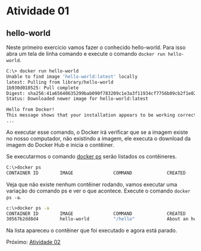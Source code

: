 # Atividade 01

## hello-world

Neste primeiro exercicio vamos fazer o conhecido hello-world. Para isso abra um tela de linha comando e execute o comando `docker run hello-world`.

```bash
C:\> docker run hello-world
Unable to find image 'hello-world:latest' locally
latest: Pulling from library/hello-world
1b930d010525: Pull complete
Digest: sha256:41a65640635299bab090f783209c1e3a3f11934cf7756b09cb2f1e02147c6ed8
Status: Downloaded newer image for hello-world:latest

Hello from Docker!
This message shows that your installation appears to be working correctly.
...
```

Ao executar esse comando, o Docker irá verificar que se a imagem existe no nosso computador, não existindo a imagem, ele executa o download da imagem do Docker Hub e inicia o contêiner.

Se executarmos o comando [docker ps](https://docs.docker.com/engine/reference/commandline/ps/) serão listados os contêineres.

```bash
C:\>docker ps
CONTAINER ID        IMAGE               COMMAND             CREATED             STATUS              PORTS           NAMES
```

Veja que não existe nenhum contêiner rodando, vamos executar uma variação do comando ps e ver o que acontece. Execute o comando `docker ps -a`.

```bash
c:\>docker ps -a
CONTAINER ID        IMAGE               COMMAND             CREATED             STATUS                         PORTS               NAMES
30567b2dd8d4        hello-world         "/hello"            About an hour ago   Exited (0) About an hour ago                       trusting_jackson
```

Na lista apareceu o contêiner que foi executado e agora está parado.

Próximo: [Atividade 02](02-atividade.md)
